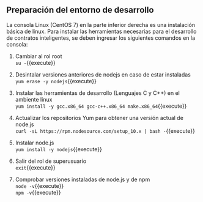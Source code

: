 ## Preparación del entorno de desarrollo

La consola Linux (CentOS 7) en la parte inferior derecha es una instalación básica de linux.
Para instalar las herramientas necesarias para el desarrollo de contratos inteligentes, se deben
ingresar los siguientes comandos en la consola:

1. Cambiar al rol root  
`su -`{{execute}}

2. Desintalar versiones anteriores de nodejs en caso de estar instaladas  
`yum erase -y nodejs`{{execute}}

3. Instalar las herramientas de desarrollo (Lenguajes C y C++) en el ambiente linux  
`yum install -y gcc.x86_64 gcc-c++.x86_64 make.x86_64`{{execute}}

4. Actualizar los repositorios Yum para obtener una versión actual de node.js  
`curl -sL https://rpm.nodesource.com/setup_10.x | bash -`{{execute}}

5. Instalar node.js  
`yum install -y nodejs`{{execute}}

6. Salir del rol de superusuario  
`exit`{{execute}}

7. Comprobar versiones instaladas de node.js y de npm  
`node -v`{{execute}}  
`npm -v`{{execute}}  

